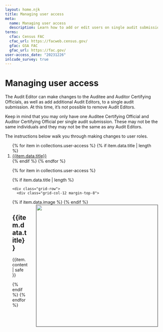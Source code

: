```yaml
---
layout: home.njk
title: Managing user access
meta:
  name: Managing user access
  description: Learn how to add or edit users on single audit submissions.
terms:
  cfac: Census FAC
  cfac_url: https://facweb.census.gov/
  gfac: GSA FAC
  gfac_url: https://fac.gov/
user-access_date: "20231226"
inlcude_survey: true
---
```



# Managing user access

The Audit Editor can make changes to the Auditee and Auditor Certifying Officials, as well as add additional Audit Editors, to a single audit submission. At this time, it’s not possible to remove Audit Editors.

Keep in mind that you may only have one Auditee Certifying Official and Auditor Certifying Official per single audit submission. These may not be the same individuals and they may not be the same as any Audit Editors.


The instructions below walk you through making changes to user roles.

<ol>
{% for item in collections.user-access %}
  {% if item.data.title | length %}
  <li>
    <a href="#{{item.data.title | slugify }}">{{item.data.title}}</a>
  </li>
  {% endif %}
{% endfor %}

<div class="grid-container">

{% for item in collections.user-access %}

  {% if item.data.title | length %}

    <div class="grid-row">
      <div class="grid-col-12 margin-top-8">

  {% if item.data.image %}
      <img src="{{config.baseUrl}}assets/img/tribal/{{tribal_date}}/{{item.data.image}}" width=400 style="margin-left: 2em; margin-bottom: 2em; float: right; border: 1px solid #555;"/>
  {% endif %}
        <h2 id="{{ item.data.title | slugify }}">{{item.data.title}}</h2>

  {{item.content | safe }}
  
  </div>
</div>
  {% endif %}
{% endfor %}
</div>

<script src="https://touchpoints.app.cloud.gov/touchpoints/ba4ae239.js" async></script>
